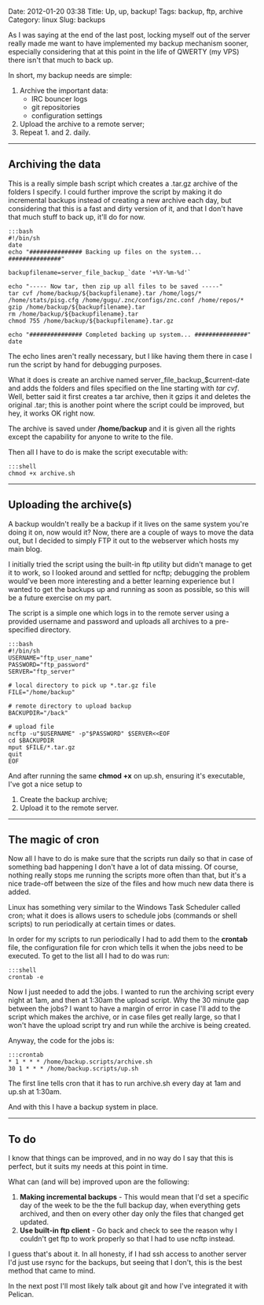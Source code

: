 Date: 2012-01-20 03:38
Title: Up, up, backup!
Tags: backup, ftp, archive
Category: linux
Slug: backups

As I was saying at the end of the last post, locking myself out of the server really made me want to have implemented my backup mechanism sooner, especially considering that at this point in the life of QWERTY (my VPS) there isn't that much to back up.

In short, my backup needs are simple:

1. Archive the important data:
    - IRC bouncer logs
    - git repositories
    - configuration settings
2. Upload the archive to a remote server;
3. Repeat 1\. and 2\. daily.

***

Archiving the data
------------------

This is a really simple bash script which creates a \.tar\.gz archive of the folders I specify. I could further improve the script by making it do incremental backups instead of creating a new archive each day, but considering that this is a fast and dirty version of it, and that I don't have that much stuff to back up, it'll do for now.

    :::bash
    #!/bin/sh
    date
    echo "############### Backing up files on the system... ###############"

    backupfilename=server_file_backup_`date '+%Y-%m-%d'`

    echo "----- Now tar, then zip up all files to be saved -----"
    tar cvf /home/backup/${backupfilename}.tar /home/logs/* /home/stats/pisg.cfg /home/gugu/.znc/configs/znc.conf /home/repos/*
    gzip /home/backup/${backupfilename}.tar
    rm /home/backup/${backupfilename}.tar
    chmod 755 /home/backup/${backupfilename}.tar.gz

    echo "############### Completed backing up system... ###############"
    date

The echo lines aren't really necessary, but I like having them there in case I run the script by hand for debugging purposes.

What it does is create an archive named server_file_backup_$current-date and adds the folders and files specified on the line starting with *tar cvf*. Well, better said it first creates a tar archive, then it gzips it and deletes the original .tar; this is another point where the script could be improved, but hey, it works OK right now.

The archive is saved under **/home/backup** and it is given all the rights except the capability for anyone to write to the file.

Then all I have to do is make the script executable with:

    :::shell
    chmod +x archive.sh

***

Uploading the archive(s)
------------------------

A backup wouldn't really be a backup if it lives on the same system you're doing it on, now would it? Now, there are a couple of ways to move the data out, but I decided to simply FTP it out to the webserver which hosts my main blog.

I initially tried the script using the built-in ftp utility but didn't manage to get it to work, so I looked around and settled for ncftp; debugging the problem would've been more interesting and a better learning experience but I wanted to get the backups up and running as soon as possible, so this will be a future exercise on my part.

The script is a simple one which logs in to the remote server using a provided username and password and uploads all archives to a pre-specified directory.

    :::bash
    #!/bin/sh
    USERNAME="ftp_user_name"
    PASSWORD="ftp_password"
    SERVER="ftp_server"

    # local directory to pick up *.tar.gz file
    FILE="/home/backup"

    # remote directory to upload backup
    BACKUPDIR="/back"

    # upload file
    ncftp -u"$USERNAME" -p"$PASSWORD" $SERVER<<EOF
    cd $BACKUPDIR
    mput $FILE/*.tar.gz
    quit
    EOF

And after running the same **chmod +x** on up.sh, ensuring it's executable, I've got a nice setup to

1. Create the backup archive;
2. Upload it to the remote server.

***

The magic of cron
-----------------

Now all I have to do is make sure that the scripts run daily so that in case of something bad happening I don't have a lot of data missing. Of course, nothing really stops me running the scripts more often than that, but it's a nice trade-off between the size of the files and how much new data there is added.

Linux has something very similar to the Windows Task Scheduler called cron; what it does is allows users to schedule jobs (commands or shell scripts) to run periodically at certain times or dates.

In order for my scripts to run periodically I had to add them to the **crontab** file, the configuration file for cron which tells it when the jobs need to be executed. To get to the list all I had to do was run:

    :::shell
    crontab -e

Now I just needed to add the jobs. I wanted to run the archiving script every night at 1am, and then at 1:30am the upload script. Why the 30 minute gap between the jobs? I want to have a margin of error in case I'll add to the script which makes the archive, or in case files get really large, so that I won't have the upload script try and run while the archive is being created.

Anyway, the code for the jobs is:

    :::crontab
    * 1 * * * /home/backup.scripts/archive.sh
    30 1 * * * /home/backup.scripts/up.sh

The first line tells cron that it has to run archive.sh every day at 1am and up.sh at 1:30am.

And with this I have a backup system in place.

***

To do
-----

I know that things can be improved, and in no way do I say that this is perfect, but it suits my needs at this point in time.

What can (and will be) improved upon are the following:

1. **Making incremental backups** \- This would mean that I'd set a specific day of the week to be the the full backup day,
                                     when everything gets archived, and then on every other day only the files that changed
                                     get updated.
2. **Use built\-in ftp client**  \- Go back and check to see the reason why I couldn't get ftp to work properly so that I
                                     had to use ncftp instead.
                                     
I guess that's about it. In all honesty, if I had ssh access to another server I'd just use rsync for the backups, but seeing that I don't, this is the best method that came to mind.

In the next post I'll most likely talk about git and how I've integrated it with Pelican.